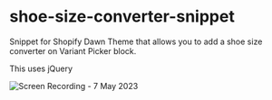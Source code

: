 # shoe-size-converter-snippet
Snippet for Shopify Dawn Theme that allows you to add a shoe size converter on Variant Picker block.

This uses jQuery


![Screen Recording - 7 May 2023](https://user-images.githubusercontent.com/25057682/236635832-8ebd8bc2-98be-4bbb-b56f-ca9914423f7c.gif)
